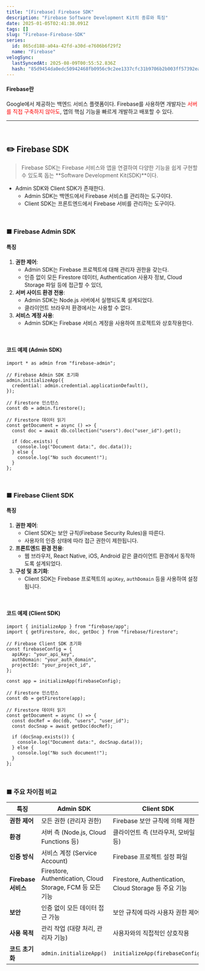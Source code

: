 ```yaml
---
title: "[Firebase] Firebase SDK"
description: "Firebase Software Development Kit의 종류와 특징"
date: 2025-01-05T02:41:38.091Z
tags: []
slug: "Firebase-Firebase-SDK"
series:
  id: 865cd188-a04a-42fd-a30d-e7606b6f29f2
  name: "Firebase"
velogSync:
  lastSyncedAt: 2025-08-09T00:55:52.836Z
  hash: "85d9454da0edc50942468fb0956c9c2ee1337cfc31b9706b2b003ff57392ea08"
---
```


#### Firebase란 
Google에서 제공하는 백엔드 서비스 플랫폼이다.
Firebase를 사용하면 개발자는 <span style = "color:red">서버를 직접 구축하지 않아도</span>, 앱의 핵심 기능을 빠르게 개발하고 배포할 수 있다.

---

<br>

## ✏️ Firebase SDK
>Firebase SDK는 Firebase 서비스와 앱을 연결하여 다양한 기능을 쉽게 구현할 수 있도록 돕는 **Software Development Kit(SDK)**이다.

- Admin SDK와 Client SDK가 존재한다.
   - Admin SDK는 백엔드에서 Firebase 서비스를 관리하는 도구이다.
   - Client SDK는 프론트엔드에서 Firebase 서비를 관리하는 도구이다.
   
<br>

### ■ Firebase Admin SDK
#### 특징

1. **권한 제어**:
    - Admin SDK는 Firebase 프로젝트에 대해 관리자 권한을 갖는다.
    - 인증 없이 모든 Firestore 데이터, Authentication 사용자 정보, Cloud Storage 파일 등에 접근할 수 있더,
2. **서버 사이드 환경 전용**:
    - Admin SDK는 Node.js 서버에서 실행되도록 설계되었다.
    - 클라이언트 브라우저 환경에서는 사용할 수 없다.
3. **서비스 계정 사용**:
    - Admin SDK는 Firebase 서비스 계정을 사용하여 프로젝트와 상호작용한다.

<br>

#### 코드 예제 (Admin SDK)

```tsx
import * as admin from "firebase-admin";

// Firebase Admin SDK 초기화
admin.initializeApp({
  credential: admin.credential.applicationDefault(),
});

// Firestore 인스턴스
const db = admin.firestore();

// Firestore 데이터 읽기
const getDocument = async () => {
  const doc = await db.collection("users").doc("user_id").get();
  
  if (doc.exists) {
    console.log("Document data:", doc.data());
  } else {
    console.log("No such document!");
  }
};
```

<br>



### ■ Firebase Client SDK

#### 특징

1. **권한 제어**:
    - Client SDK는 보안 규칙(Firebase Security Rules)을 따른다.
    - 사용자의 인증 상태에 따라 접근 권한이 제한됩니다.
2. **프론트엔드 환경 전용**:
    - 웹 브라우저, React Native, iOS, Android 같은 클라이언트 환경에서 동작하도록 설계되었다.
3. **구성 및 초기화**:
    - Client SDK는 Firebase 프로젝트의 `apiKey`, `authDomain` 등을 사용하여 설정됩니다.

<br>

#### 코드 예제 (Client SDK)

```tsx
import { initializeApp } from "firebase/app";
import { getFirestore, doc, getDoc } from "firebase/firestore";

// Firebase Client SDK 초기화
const firebaseConfig = {
  apiKey: "your_api_key",
  authDomain: "your_auth_domain",
  projectId: "your_project_id",
};

const app = initializeApp(firebaseConfig);

// Firestore 인스턴스
const db = getFirestore(app);

// Firestore 데이터 읽기
const getDocument = async () => {
  const docRef = doc(db, "users", "user_id");
  const docSnap = await getDoc(docRef);
  
  if (docSnap.exists()) {
    console.log("Document data:", docSnap.data());
  } else {
    console.log("No such document!");
  }
};
```

<br>

### ■ 주요 차이점 비교

| **특징**            | **Admin SDK**                          | **Client SDK**                         |
|---------------------|---------------------------------------|---------------------------------------|
| **권한 제어**        | 모든 권한 (관리자 권한)                  | Firebase 보안 규칙에 의해 제한             |
| **환경**            | 서버 측 (Node.js, Cloud Functions 등)      | 클라이언트 측 (브라우저, 모바일 등)         |
| **인증 방식**        | 서비스 계정 (Service Account)            | Firebase 프로젝트 설정 파일                |
| **Firebase 서비스**   | Firestore, Authentication, Cloud Storage, FCM 등 모든 기능 | Firestore, Authentication, Cloud Storage 등 주요 기능 |
| **보안**            | 인증 없이 모든 데이터 접근 가능              | 보안 규칙에 따라 사용자 권한 제어             |
| **사용 목적**        | 관리 작업 (대량 처리, 관리자 기능)           | 사용자와의 직접적인 상호작용                 |
| **코드 초기화**       | `admin.initializeApp()`               | `initializeApp(firebaseConfig)`        |
